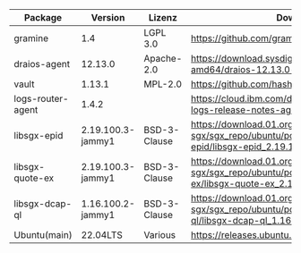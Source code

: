 | Package                  | Version           | Lizenz       | Download-Link                                                                                                                                                             |
|--------------------------|-------------------|--------------|---------------------------------------------------------------------------------------------------------------------------------------------------------------------------|
| gramine                  | 1.4               | LGPL 3.0     | https://github.com/gramineproject/gramine                                                                                                                                 |
| draios-agent             | 12.13.0           | Apache-2.0   | https://download.sysdig.com/stable/deb/stable-amd64/draios-12.13.0-x86_64-agent.deb                                                                                       |
| vault                    | 1.13.1            | MPL-2.0      | https://github.com/hashicorp/vault/releases/tag/v1.13.1                                                                                                                   |
| logs-router-agent        | 1.4.2             |              | https://cloud.ibm.com/docs/cloud-logs?topic=cloud-logs-release-notes-agent                                                                                                |
| libsgx-epid              | 2.19.100.3-jammy1 | BSD-3-Clause | https://download.01.org/intel-sgx/sgx_repo/ubuntu/pool/main/libs/libsgx-epid/libsgx-epid_2.19.100.3-jammy1_amd64.deb                                                      |
| libsgx-quote-ex          | 2.19.100.3-jammy1 | BSD-3-Clause | https://download.01.org/intel-sgx/sgx_repo/ubuntu/pool/main/libs/libsgx-quote-ex/libsgx-quote-ex_2.19.100.3-jammy1_amd64.deb                                              |
| libsgx-dcap-ql           | 1.16.100.2-jammy1 | BSD-3-Clause | https://download.01.org/intel-sgx/sgx_repo/ubuntu/pool/main/libs/libsgx-dcap-ql/libsgx-dcap-ql_1.16.100.2-jammy1_amd64.deb                                                |
| Ubuntu(main)             | 22.04LTS          | Various      | https://releases.ubuntu.com/22.04/                                                                                                                                        |

